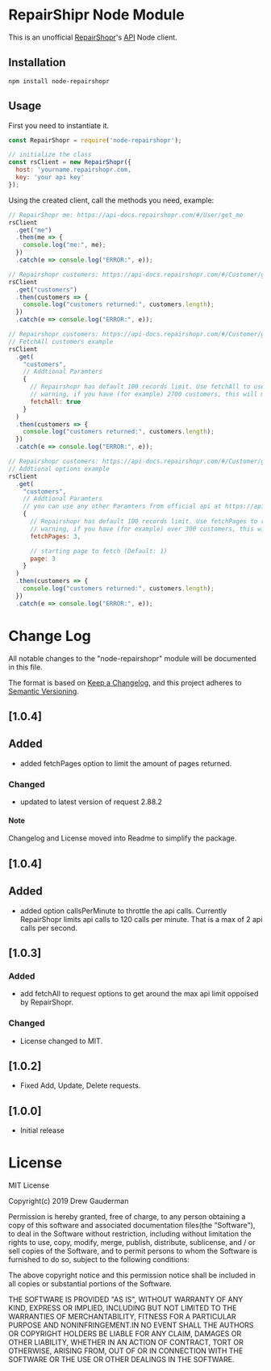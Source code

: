 # RepairShipr Node Module

This is an unofficial [RepairShopr](https://www.repairshopr.com/)'s [API](https://api-docs.repairshopr.com/) Node client.

## Installation

```
npm install node-repairshopr
```

## Usage

First you need to instantiate it.

```javascript
const RepairShopr = require('node-repairshopr');

// initialize the class
const rsClient = new RepairShopr({
  host: 'yourname.repairshopr.com,
  key: 'your api key'
});
```

Using the created client, call the methods you need, example:

```javascript
// RepairShopr me: https://api-docs.repairshopr.com/#/User/get_me
rsClient
  .get("me")
  .then(me => {
    console.log("me:", me);
  })
  .catch(e => console.log("ERROR:", e));

// Repairshopr customers: https://api-docs.repairshopr.com/#/Customer/get_customers
rsClient
  .get("customers")
  .then(customers => {
    console.log("customers returned:", customers.length);
  })
  .catch(e => console.log("ERROR:", e));

// Repairshopr customers: https://api-docs.repairshopr.com/#/Customer/get_customers
// FetchAll customers example
rsClient
  .get(
    "customers",
    // Addtional Paramters
    {
      // Repairshopr has default 100 records limit. Use fetchAll to use multiple requests to get all the records.
      // warning, if you have (for example) 2700 customers, this will make 27 API requests.
      fetchAll: true
    }
  )
  .then(customers => {
    console.log("customers returned:", customers.length);
  })
  .catch(e => console.log("ERROR:", e));

// Repairshopr customers: https://api-docs.repairshopr.com/#/Customer/get_customers
// Addtional options example
rsClient
  .get(
    "customers",
    // Addtional Paramters
    // you can use any other Paramters from official api at https://api-docs.repairshopr.com/#/Customer/get_customers
    {
      // Repairshopr has default 100 records limit. Use fetchPages to return a few pages of records
      // warning, if you have (for example) over 300 customers, this will make 3 API requests.
      fetchPages: 3,

      // starting page to fetch (Default: 1)
      page: 3
    }
  )
  .then(customers => {
    console.log("customers returned:", customers.length);
  })
  .catch(e => console.log("ERROR:", e));
```

# Change Log

All notable changes to the "node-repairshopr" module will be documented in this file.

The format is based on [Keep a Changelog](https://keepachangelog.com/en/1.0.0/),
and this project adheres to [Semantic Versioning](https://semver.org/spec/v2.0.0.html).

## [1.0.4]

## Added

- added fetchPages option to limit the amount of pages returned.

### Changed

- updated to latest version of request 2.88.2

#### Note

Changelog and License moved into Readme to simplify the package.

## [1.0.4]

## Added

- added option callsPerMinute to throttle the api calls. Currently RepairShopr limits api calls to 120 calls per minute. That is a max of 2 api calls per second.

## [1.0.3]

### Added

- add fetchAll to request options to get around the max api limit oppoised by RepairShopr.

### Changed

- License changed to MIT.

## [1.0.2]

- Fixed Add, Update, Delete requests.

## [1.0.0]

- Initial release

# License

MIT License

Copyright(c) 2019 Drew Gauderman

Permission is hereby granted, free of charge, to any person obtaining a copy
of this software and associated documentation files(the "Software"), to deal
in the Software without restriction, including without limitation the rights
to use, copy, modify, merge, publish, distribute, sublicense, and / or sell
copies of the Software, and to permit persons to whom the Software is
furnished to do so, subject to the following conditions:

The above copyright notice and this permission notice shall be included in all
copies or substantial portions of the Software.

THE SOFTWARE IS PROVIDED "AS IS", WITHOUT WARRANTY OF ANY KIND, EXPRESS OR
IMPLIED, INCLUDING BUT NOT LIMITED TO THE WARRANTIES OF MERCHANTABILITY,
FITNESS FOR A PARTICULAR PURPOSE AND NONINFRINGEMENT.IN NO EVENT SHALL THE
AUTHORS OR COPYRIGHT HOLDERS BE LIABLE FOR ANY CLAIM, DAMAGES OR OTHER
LIABILITY, WHETHER IN AN ACTION OF CONTRACT, TORT OR OTHERWISE, ARISING FROM,
OUT OF OR IN CONNECTION WITH THE SOFTWARE OR THE USE OR OTHER DEALINGS IN THE
SOFTWARE.
